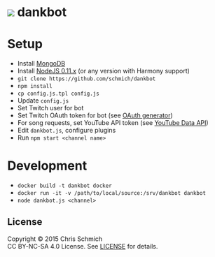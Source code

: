 # <img src="http://static-cdn.jtvnw.net/emoticons/v1/28/1.0"/> dankbot

# Setup

- Install [MongoDB](https://www.mongodb.org/downloads)
- Install [NodeJS 0.11.x](http://nodejs.org/dist/v0.11.16/) (or any version with Harmony support)
- `git clone https://github.com/schmich/dankbot`
- `npm install`
- `cp config.js.tpl config.js`
- Update `config.js`
 - Set Twitch user for bot
 - Set Twitch OAuth token for bot (see [OAuth generator](http://twitchapps.com/tmi/))
 - For song requests, set YouTube API token (see [YouTube Data API](https://developers.google.com/youtube/v3/))
- Edit `dankbot.js`, configure plugins
- Run `npm start <channel name>`

# Development

- `docker build -t dankbot docker`
- `docker run -it -v /path/to/local/source:/srv/dankbot dankbot`
- `node dankbot.js <channel>`

## License

Copyright &copy; 2015 Chris Schmich<br>
CC BY-NC-SA 4.0 License. See [LICENSE](LICENSE) for details.

